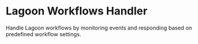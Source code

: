 # Lagoon Workflows Handler

Handle Lagoon workflows by monitoring events and responding based on predefined workflow settings.